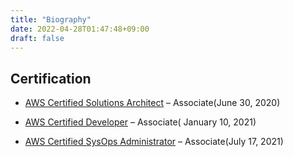 ```yaml
---
title: "Biography"
date: 2022-04-28T01:47:48+09:00
draft: false
---
```


## Certification

- [AWS Certified Solutions Architect](https://www.credly.com/badges/e82579b6-154f-4b3f-8765-10bd8d6e366a/public_url) – Associate(June 30, 2020)

- [AWS Certified Developer](https://www.credly.com/badges/69598d49-1bcf-4063-bfb0-dc39d053882e/public_url) – Associate( January 10, 2021)

- [AWS Certified SysOps Administrator](https://www.credly.com/badges/000d1f58-f061-4113-a603-cc3ccea2b3e9/public_url) – Associate(July 17, 2021)
